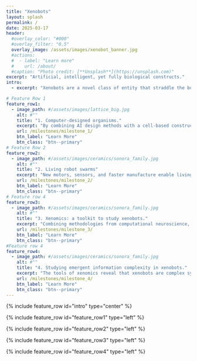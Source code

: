 ```yaml
---
title: "Xenobots"
layout: splash
permalink: /
date: 2025-03-17
header:
  #overlay_color: "#000"
  #overlay_filter: "0.5"
  overlay_image: /assets/images/xenobot_banner.jpg
  #actions:
  #  - label: "Learn more"
  #    url: /about/
  #caption: "Photo credit: [**Unsplash**](https://unsplash.com)"
excerpt: "Artificial, intelligent, yet fully biological constructs."
intro: 
  - excerpt: "Xenobots are a novel class of entity that straddle the boundaries between living organisms and artificial robots. They are pretty neat."

# Feature Row 1 
feature_row1:
  - image_path: #/assets/images/lattice_big.jpg
    alt: #""
    title: "1. Computer-designed organisms."
    excerpt: "By combining AI design methods with a cell-based construction toolkit, a scalable pipeline for designing and creating novel organisms is introduced."
    url: /milestones/milestone_1/
    btn_label: "Learn More"
    btn_class: "btn--primary"
# Feature Row 2
feature_row2:
  - image_path: #/assets/images/ceramics/sonora_family.jpg
    alt: #""
    title: "2. Living robot swarms"
    excerpt: "New motors, sensors, and faster manufacture enable living robot swarms."
    url: /milestones/milestone_2/
    btn_label: "Learn More"
    btn_class: "btn--primary"
# Feature row 4
feature_row3:
  - image_path: #/assets/images/ceramics/sonora_family.jpg
    alt: #""
    title: "3. Xenomics: a toolkit to study xenobots."
    excerpt: "Combining methodologies from computational neuroscience, developmental biology, and information theory, xenomics is a new toolkit for scientists interested in understanding the internal structure of xenobots."
    url: /milestones/milestone_3/
    btn_label: "Learn More"
    btn_class: "btn--primary"
#Feature row 4
feature_row4:
  - image_path: #/assets/images/ceramics/sonora_family.jpg
    alt: #""
    title: "4. Studying emergent information complexity in xenobots."
    excerpt: "The tools of xenomics reveal that xenobots are complex systems in their own right: cells are organized into sophisticated functional connectivity networks, and the bots integrate information over time."
    url: /milestones/milestone_4/
    btn_label: "Learn More"
    btn_class: "btn--primary"
---
```


{% include feature_row id="intro" type="center" %}

{% include feature_row id="feature_row1" type="left" %}

{% include feature_row id="feature_row2" type="left" %}

{% include feature_row id="feature_row3" type="left" %}

{% include feature_row id="feature_row4" type="left" %}
